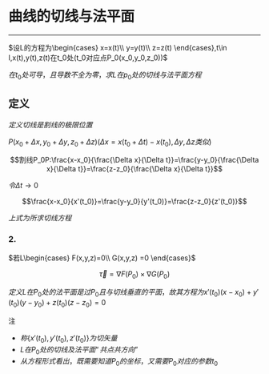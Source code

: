 # 曲线的切线与法平面

---

$设L的方程为\begin{cases}
x=x(t)\\
y=y(t)\\
z=z(t)
\end{cases},t\in I,x(t),y(t),z(t)在t_0处(t_0对应点P_0(x_0,y_0,z_0))$

$在t_0处可导，且导数不全为零，求L在p_0处的切线与法平面方程$

## 定义

$定义切线是割线的极限位置$

$P(x_0+\Delta x,y_0+\Delta y,z_0+\Delta z)(\Delta x = x(t_0+\Delta t)-x(t_0),\Delta y,\Delta z类似)$

$$割线P_0P:\frac{x-x_0}{\frac{\Delta x}{\Delta t}}=\frac{y-y_0}{\frac{\Delta x}{\Delta t}}=\frac{z-z_0}{\frac{\Delta x}{\Delta t}}$$

$令\Delta t \to 0$

$$\frac{x-x_0}{x'(t_0)}=\frac{y-y_0}{y'(t_0)}=\frac{z-z_0}{z'(t_0)}$$

$上式为所求切线方程$

### 2.

$若L\begin{cases}
F(x,y,z)=0\\
G(x,y,z) =0
\end{cases}$

$$\overrightarrow{\tau}=\nabla F(P_0)\times \nabla G(P_0)$$

$定义L在P_0处的法平面是过P_0且与切线垂直的平面，故其方程为x'(t_0)(x-x_0)+y'(t_0)(y-y_0)+z(t_0)(z-z_0)=0$


注

- $称\{x'(t_0),y'(t_0),z'(t_0)\}为切矢量$
- $L在P_0处的切线及法平面“共点共方向”$
- $从方程形式看出，既需要知道P_0的坐标，又需要P_0对应的参数t_0$